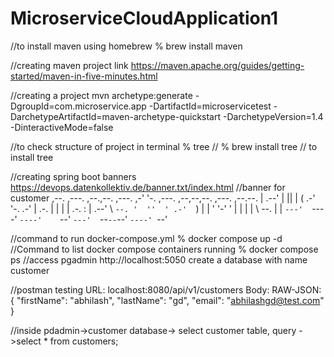 # MicroserviceCloudApplication1

//to install maven using homebrew
% brew install maven

//creating maven project link
https://maven.apache.org/guides/getting-started/maven-in-five-minutes.html

//creating a project
mvn archetype:generate -DgroupId=com.microservice.app -DartifactId=microservicetest -DarchetypeArtifactId=maven-archetype-quickstart -DarchetypeVersion=1.4 -DinteractiveMode=false

//to check structure of project in terminal
% tree
// % brew install tree // to install tree 

//creating spring boot banners
https://devops.datenkollektiv.de/banner.txt/index.html
//banner for customer
                          ,--.
,---. ,--.,--.  ,---.  ,-'  '-.  ,---.  ,--,--,--.  ,---.  ,--.--.
| .--' |  ||  | (  .-'  '-.  .-' | .-. | |        | | .-. : |  .--'
\ `--. '  ''  ' .-'  `)   |  |   ' '-' ' |  |  |  | \   --. |  |
`---'  `----'  `----'    `--'    `---'  `--`--`--'  `----' `--'

//command to run docker-compose.yml
% docker compose up -d
//Command to list docker compose containers running
% docker compose ps
//access pgadmin
http://localhost:5050
create a database with name customer

//postman testing
URL: localhost:8080/api/v1/customers
Body: RAW-JSON:
{
"firstName": "abhilash",
"lastName": "gd",
"email": "abhilashgd@test.com"
}

//inside pdadmin->customer database-> select customer table, query ->select * from customers;

